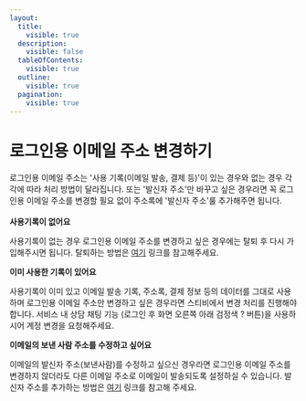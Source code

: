 ```yaml
---
layout:
  title:
    visible: true
  description:
    visible: false
  tableOfContents:
    visible: true
  outline:
    visible: true
  pagination:
    visible: true
---
```


# 로그인용 이메일 주소 변경하기

로그인용 이메일 주소는 '사용 기록(이메일 발송, 결제 등)'이 있는 경우와 없는 경우 각각에 따라 처리 방법이 달라집니다. 또는 '발신자 주소'만 바꾸고 싶은 경우라면 꼭 로그인용 이메일 주소를 변경할 필요 없이 주소록에 '발신자 주소'룰 추가해주면 됩니다.\
\
**사용기록이 없어요**

사용기록이 없는 경우 로그인용 이메일 주소를 변경하고 싶은 경우에는 탈퇴 후 다시 가입해주시면 됩니다. 탈퇴하는 방법은 [여기](https://help.stibee.com/hc/ko/articles/4756567451279) 링크를 참고해주세요.

&#x20;

**이미 사용한 기록이 있어요**

사용기록이 이미 있고 이메일 발송 기록, 주소록, 결제 정보 등의 데이터를 그대로 사용하며 로그인용 이메일 주소만 변경하고 싶은 경우라면 스티비에서 변경 처리를 진행해야합니다. 서비스 내 상담 채팅 기능 (로그인 후 화면 오른쪽 아래 검정색 ? 버튼)을 사용하시어 계정 변경을 요청해주세요.

&#x20;

**이메일의 보낸 사람 주소를 수정하고 싶어요**

이메일의 발신자 주소(보낸사람)를 수정하고 싶으신 경우라면 로그인용 이메일 주소를 변경하지 않더라도 다른 이메일 주소로 이메일이 발송되도록 설정하실 수 있습니다. 발신자 주소를 추가하는 방법은 [여기](https://help.stibee.com/hc/ko/articles/4756521086863) 링크를 참고해 주세요.
